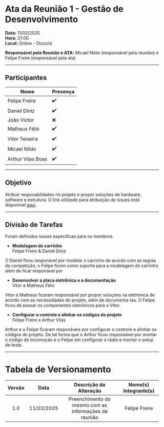 # Ata da Reunião 1 - Gestão de Desenvolvimento

**Data:** 11/02/2025  
**Hora:** 21:00  
**Local:** Online - Discord  

**Responsável pela Reunião e ATA:** Micael Nildo (responsável pela reunião) e Felipe Freire (responsável pela ata)

---

## Participantes

| Nome            | Presença |
|-----------------|----------|
| Felipe Freire     | ✔️    |
| Daniel Diniz      | ✔️    |
| João Victor       | ❌    |
| Matheus Félix     | ✔️    |
| Vitor Teixeira    | ✔️    |
| Micael Nildo      | ✔️    |
| Arthur Vilas Boas | ✔️    |

---
## Objetivo

Atribuir resposabildades no projeto e propor soluções de hardware, software e estrutura. O link utilizado para atribuição de issues está disponível [aqui](https://docs.google.com/spreadsheets/d/135mzD1ZBbD6M-8duQVhTYMZb_10_hOWJFWDvoCnPvOk/edit?gid=117011966#gid=117011966).

---
## Divisão de Tarefas

Foram definidos issues espécificas para os membros.

- **Modelagem do carrinho**  
  Felipe Freire & Daniel Diniz

 O Daniel ficou responável por modelar o carrinho de acordo com as regras da competição, o Felipe ficom como suporte para a modelagem do carrinho além de ficar responável por 

- **Desenvolver a placa eletrônica e a documentação**  
  Vitor e Matheus Félix

Vitor e Matheus ficaram responsável por propor soluções na eletrônica de acordo com as necessidades do projeto, além de documenta-las. O Felipe ficou de passar os componentes eletrônicos para o Vitor.

- **Configurar o controle e alinhar os códigos do projeto**  
  Felipe Freire e Arthur Vilas

Arthur e o Felipe ficaram responáveis por configurar o controle e alinhar os códigos do projeto. De tal forma que o Arthur ficou responsável por montar o código de locomoção e o Felipe em configurar o rádio e montar o setup de teste.

---
# Tabela de Versionamento 

| Versão | Data | Descrição da Alteração | Nome(s) Integrante(s) |
| :----: | :--: | :--------------------: | :-------------------: |
| 1.0 | 11/02/2025 | Preenchimento do mesmo com as informações da reunião | Felipe Freire |

